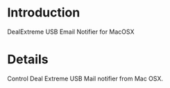 # Introduction #

DealExtreme USB Email Notifier for MacOSX

# Details #

Control Deal Extreme USB Mail notifier from Mac OSX.